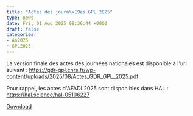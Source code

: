 ```yaml
---
title: "Actes des journ\xE9es GPL 2025"
type: news
date: Fri, 01 Aug 2025 09:36:44 +0000
draft: false
categories:
- An2025
- GPL2025
---
```


La version finale des actes des journées nationales est disponible à l'url suivant : <https://gdr-gpl.cnrs.fr/wp-content/uploads/2025/08/Actes_GDR_GPL_2025.pdf>

Pour rappel, les actes d'AFADL2025 sont disponibles dans HAL : <https://hal.science/hal-05106227>

<object data="https://gdr-gpl.cnrs.fr/wp-content/uploads/2025/08/Actes_GDR_GPL_2025.pdf" type="application/pdf" width="500px" height="700px"></object>

[Download](https://gdr-gpl.cnrs.fr/wp-content/uploads/2025/08/Actes_GDR_GPL_2025.pdf)
